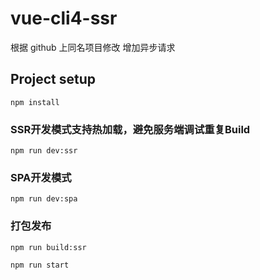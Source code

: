 <!--
 * @Description: 
 * @version: 
 * @Author: sueRim
 * @Date: 2021-04-21 11:40:09
 * @LastEditors: sueRim
 * @LastEditTime: 2021-11-24 22:06:06
-->
# vue-cli4-ssr
根据 github 上同名项目修改 增加异步请求

## Project setup
```
npm install
```

### SSR开发模式支持热加载，避免服务端调试重复Build
```
npm run dev:ssr
```

### SPA开发模式
```
npm run dev:spa
```

### 打包发布
```
npm run build:ssr

npm run start
```

